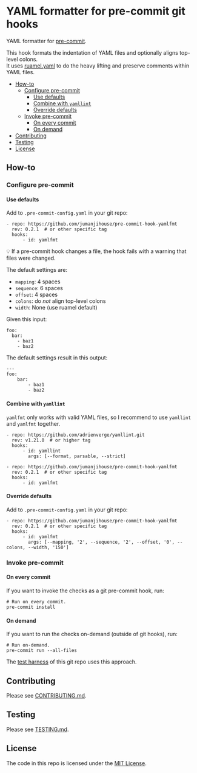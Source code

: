 # YAML formatter for pre-commit git hooks

YAML formatter for [pre-commit](http://pre-commit.com).

This hook formats the indentation of YAML files and
optionally aligns top-level colons.<br/>
It uses [ruamel.yaml](https://yaml.readthedocs.io/en/latest/)
to do the heavy lifting and preserve comments within YAML files.

<!--TOC-->

- [How-to](#how-to)
  - [Configure pre-commit](#configure-pre-commit)
    - [Use defaults](#use-defaults)
    - [Combine with `yamllint`](#combine-with-yamllint)
    - [Override defaults](#override-defaults)
  - [Invoke pre-commit](#invoke-pre-commit)
    - [On every commit](#on-every-commit)
    - [On demand](#on-demand)
- [Contributing](#contributing)
- [Testing](#testing)
- [License](#license)

<!--TOC-->

## How-to

### Configure pre-commit

#### Use defaults

Add to `.pre-commit-config.yaml` in your git repo:

    - repo: https://github.com/jumanjihouse/pre-commit-hook-yamlfmt
      rev: 0.2.1  # or other specific tag
      hooks:
          - id: yamlfmt

:bulb: If a pre-commit hook changes a file,
the hook fails with a warning that files were changed.

The default settings are:

- `mapping`: 4 spaces
- `sequence`: 6 spaces
- `offset`: 4 spaces
- `colons`: do _not_ align top-level colons
- `width`: None (use ruamel default)

Given this input:

    foo:
      bar:
        - baz1
        - baz2

The default settings result in this output:

    ---
    foo:
        bar:
            - baz1
            - baz2


#### Combine with `yamllint`

`yamlfmt` only works with valid YAML files, so
I recommend to use `yamllint` and `yamlfmt` together.

    - repo: https://github.com/adrienverge/yamllint.git
      rev: v1.21.0  # or higher tag
      hooks:
          - id: yamllint
            args: [--format, parsable, --strict]

    - repo: https://github.com/jumanjihouse/pre-commit-hook-yamlfmt
      rev: 0.2.1  # or other specific tag
      hooks:
          - id: yamlfmt


#### Override defaults

Add to `.pre-commit-config.yaml` in your git repo:

    - repo: https://github.com/jumanjihouse/pre-commit-hook-yamlfmt
      rev: 0.2.1  # or other specific tag
      hooks:
          - id: yamlfmt
            args: [--mapping, '2', --sequence, '2', --offset, '0', --colons, --width, '150']


### Invoke pre-commit

#### On every commit

If you want to invoke the checks as a git pre-commit hook, run:

    # Run on every commit.
    pre-commit install


#### On demand

If you want to run the checks on-demand (outside of git hooks), run:

    # Run on-demand.
    pre-commit run --all-files

The [test harness](TESTING.md) of this git repo uses this approach.


## Contributing

Please see [CONTRIBUTING.md](CONTRIBUTING.md).


## Testing

Please see [TESTING.md](TESTING.md).


## License

The code in this repo is licensed under the [MIT License](LICENSE).

